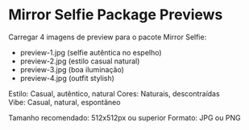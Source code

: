 # Mirror Selfie Package Previews

Carregar 4 imagens de preview para o pacote Mirror Selfie:
- preview-1.jpg (selfie autêntica no espelho)
- preview-2.jpg (estilo casual natural)
- preview-3.jpg (boa iluminação)
- preview-4.jpg (outfit stylish)

Estilo: Casual, autêntico, natural
Cores: Naturais, descontraídas  
Vibe: Casual, natural, espontâneo

Tamanho recomendado: 512x512px ou superior
Formato: JPG ou PNG
